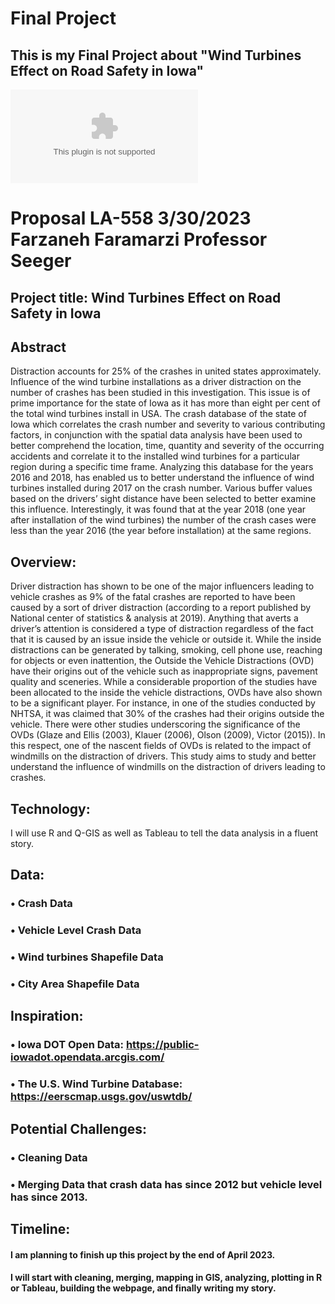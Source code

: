 # Final Project

## This is my Final Project about "Wind Turbines Effect on Road Safety in Iowa"
![alt text](https://github.com/farzanehf/LA-558/tree/main/Exercises_/Proposal_LA_558_Farzan.docx   "Proposal")

# Proposal LA-558      3/30/2023      Farzaneh Faramarzi      Professor Seeger
## Project title: Wind Turbines Effect on Road Safety in Iowa
## Abstract
 
 Distraction accounts for 25% of the crashes in united states approximately. Influence of the wind turbine installations as a driver distraction on the number of crashes has been studied in this investigation. This issue is of prime importance for the state of Iowa as it has more than eight per cent of the total wind turbines install in USA. The crash database of the state of Iowa which correlates the crash number and severity to various contributing factors, in conjunction with the spatial data analysis have been used to better comprehend the location, time, quantity and severity of the occurring accidents and correlate it to the installed wind turbines for a particular region during a specific time frame. Analyzing this database for the years 2016 and 2018, has enabled us to better understand the influence of wind turbines installed during 2017 on the crash number. Various buffer values based on the drivers’ sight distance have been selected to better examine this influence. Interestingly, it was found that at the year 2018 (one year after installation of the wind turbines) the number of the crash cases were less than the year 2016 (the year before installation) at the same regions.

## Overview:

Driver distraction has shown to be one of the major influencers leading to vehicle crashes as 9%
of the fatal crashes are reported to have been caused by a sort of driver distraction (according to a
report published by National center of statistics &amp; analysis at 2019). Anything that averts a
driver’s attention is considered a type of distraction regardless of the fact that it is caused by an
issue inside the vehicle or outside it. While the inside distractions can be generated by talking,
smoking, cell phone use, reaching for objects or even inattention, the Outside the Vehicle
Distractions (OVD) have their origins out of the vehicle such as inappropriate signs, pavement
quality and sceneries. While a considerable proportion of the studies have been allocated to the
inside the vehicle distractions, OVDs have also shown to be a significant player. For instance, in
one of the studies conducted by NHTSA, it was claimed that 30% of the crashes had their origins
outside the vehicle. There were other studies underscoring the significance of the OVDs (Glaze
and Ellis (2003), Klauer (2006), Olson (2009), Victor (2015)). In this respect, one of the nascent
fields of OVDs is related to the impact of windmills on the distraction of drivers. This study aims
to study and better understand the influence of windmills on the distraction of drivers leading to
crashes. 

## Technology:

I will use R and Q-GIS as well as Tableau to tell the data analysis in a fluent story.

## Data:

### •	Crash Data
### • Vehicle Level Crash Data
### •	Wind turbines Shapefile Data
### •	City Area Shapefile Data

## Inspiration:
### •	Iowa DOT Open Data: https://public-iowadot.opendata.arcgis.com/
### •	The U.S. Wind Turbine Database: https://eerscmap.usgs.gov/uswtdb/

## Potential Challenges:
### •	Cleaning Data
### •	Merging Data that crash data has since 2012 but vehicle level has since 2013.

## Timeline:

#### I am planning to finish up this project by the end of April 2023. 

#### I will start with cleaning, merging, mapping in GIS, analyzing, plotting in R or Tableau, building the webpage, and finally writing my story.

